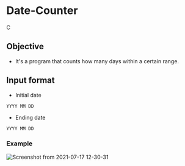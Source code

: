 # Date-Counter
C
## Objective
* It's a program that counts how many days within a certain range.
## Input format
* Initial date
```
YYYY MM DD
```
* Ending date
```
YYYY MM DD
```
### Example

![Screenshot from 2021-07-17 12-30-31](https://user-images.githubusercontent.com/66109376/126025471-8c66cfb8-601e-4103-92b9-c44a99baa30c.png)
